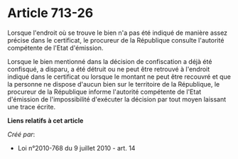 # Article 713-26

Lorsque l'endroit où se trouve le bien n'a pas été indiqué de manière assez précise dans le certificat, le procureur de la
République consulte l'autorité compétente de l'Etat d'émission. 

Lorsque le bien mentionné dans la décision de confiscation a déjà été confisqué, a disparu, a été détruit ou ne peut être
retrouvé à l'endroit indiqué dans le certificat ou lorsque le montant ne peut être recouvré et que la personne ne dispose
d'aucun bien sur le territoire de la République, le procureur de la République informe l'autorité compétente de l'Etat
d'émission de l'impossibilité d'exécuter la décision par tout moyen laissant une trace écrite.

**Liens relatifs à cet article**

_Créé par_:

  - Loi n°2010-768 du 9 juillet 2010 - art. 14
